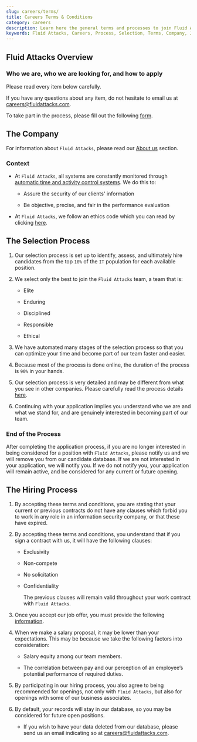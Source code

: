 ```yaml
---
slug: careers/terms/
title: Careers Terms & Conditions
category: careers
description: Learn here the general terms and processes to join Fluid Attacks' team.
keywords: Fluid Attacks, Careers, Process, Selection, Terms, Company, Job, Terms and Conditions, Pentesting, Ethical Hacking
---
```


## Fluid Attacks Overview

### Who we are, who we are looking for, and how to apply

Please read every item below carefully.

If you have any questions about any item, do not hesitate to email us at
<careers@fluidattacks.com>.

To take part in the process, please fill out the following
[form](https://fluidattacks.formstack.com/forms/seleccion).

## The Company

For information about `Fluid Attacks`, please read our [About
us](../../about-us/) section.

### Context

- At `Fluid Attacks`, all systems are constantly monitored through
  [automatic time and activity control
  systems](https://www.timedoctor.com/). We do this to:

    - Assure the security of our clients' information

    - Be objective, precise, and fair in the performance evaluation

- At `Fluid Attacks`, we follow an ethics code which you can read by
  clicking [here](../../about-us/values/).

## The Selection Process

1. Our selection process is set up to identify, assess, and ultimately
    hire candidates from the top `10%` of the `IT` population for each
    available position.

2. We select only the best to join the `Fluid Attacks` team, a team
    that is:

    - Elite

    - Enduring

    - Disciplined

    - Responsible

    - Ethical

3. We have automated many stages of the selection process so that you
    can optimize your time and become part of our team faster and
    easier.

4. Because most of the process is done online, the duration of the
    process is `90%` in your hands.

5. Our selection process is very detailed and may be different from
    what you see in other companies. Please carefully read the process
    details [here](../).

6. Continuing with your application implies you understand who we are
    and what we stand for, and are genuinely interested in becoming part
    of our team.

### End of the Process

After completing the application process, if you are no longer
interested in being considered for a position with `Fluid Attacks`,
please notify us and we will remove you from our candidate database. If
we are not interested in your application, we will notify you. If we do
not notify you, your application will remain active, and be considered
for any current or future opening.

## The Hiring Process

1. By accepting these terms and conditions, you are stating that your
    current or previous contracts do not have any clauses which forbid
    you to work in any role in an information security company, or that
    these have expired.

2. By accepting these terms and conditions, you understand that if you
    sign a contract with us, it will have the following clauses:

    - Exclusivity

    - Non-compete

    - No solicitation

    - Confidentiality

      The previous clauses will remain valid throughout your work
      contract with `Fluid Attacks`.

3. Once you accept our job offer, you must provide the following
    [information](../hiring/).

4. When we make a salary proposal, it may be lower than your
    expectations. This may be because we take the following factors into
    consideration:

    - Salary equity among our team members.

    - The correlation between pay and our perception of an employee’s
      potential performance of required duties.

5. By participating in our hiring process, you also agree to being
    recommended for openings, not only with `Fluid Attacks`, but also
    for openings with some of our business associates.

6. By default, your records will stay in our database, so you may be
    considered for future open positions.

    - If you wish to have your data deleted from our database, please
      send us an email indicating so at <careers@fluidattacks.com>.
